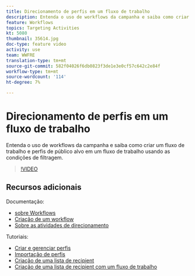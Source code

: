 ```yaml
---
title: Direcionamento de perfis em um fluxo de trabalho
description: Entenda o uso de workflows da campanha e saiba como criar um fluxo de trabalho e perfis de público alvo em um fluxo de trabalho usando as condições de filtragem.
feature: Workflows
topics: Targeting Activities
kt: 5080
thumbnail: 35614.jpg
doc-type: feature video
activity: use
team: WWFRE
translation-type: tm+mt
source-git-commit: 582f04026f6db0823f3de1e3e0cf57c642c2e84f
workflow-type: tm+mt
source-wordcount: '114'
ht-degree: 7%

---
```



# Direcionamento de perfis em um fluxo de trabalho

Entenda o uso de workflows da campanha e saiba como criar um fluxo de trabalho e perfis de público alvo em um fluxo de trabalho usando as condições de filtragem.

>[!VIDEO](https://video.tv.adobe.com/v/35614?quality=12)

## Recursos adicionais

Documentação:

* [sobre Workflows](https://docs.adobe.com/content/help/en/campaign-classic/using/automating-with-workflows/introduction/about-workflows.html)
* [Criação de um workflow](https://docs.adobe.com/content/help/en/campaign-classic-learn/tutorials/getting-started/creating-a-workflow.html)
* [Sobre as atividades de direcionamento](https://docs.adobe.com/content/help/en/campaign-classic/using/automating-with-workflows/targeting-activities/about-targeting-activities.html)

Tutoriais:

* [Criar e gerenciar perfis](/help/acc/profile-management/create-and-manage-profiles.md)
* [Importação de perfis](/help/acc/data-management/importing-profiles.md)
* [Criação de uma lista de recipient](/help/acc/profile-management/creating-a-list-of-recipients.md)
* [Criação de uma lista de recipient com um fluxo de trabalho](/help/acc/profile-management/creating-a-list-of-recipients-with-a-workflow.md)
